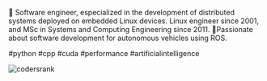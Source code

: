 🌱 Software engineer, especialized in the development of distributed systems deployed on embedded Linux devices. Linux engineer since 2001, and MSc in Systems and Computing Engineering since 2011. 🔭Passionate about software development for autonomous vehicles using ROS.

#python #cpp #cuda #performance #artificialintelligence

![codersrank](https://cr-ss-service.azurewebsites.net/api/ScreenShot?widget=summary&username=hurtadosanti&show-avatar=false&show-header=false&style=--badge-bg-color:%23000;--bg-color:%23000)

